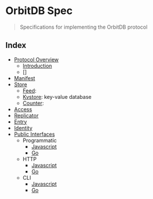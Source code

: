 # OrbitDB Spec

> Specifications for implementing the OrbitDB protocol

## Index

- [Protocol Overview]('./OVERVIEW.md')
  - [Introduction]()
  - []
- [Manifest]('./manifest')
- [Store]('./store')
  - [Feed]():
  - [Kvstore](): key-value database
  - [Counter]():
- [Access]('./access')
- [Replicator]('./replicator')
- [Entry]('./entry')
- [Identity]('./identity')
- [Public Interfaces]('./PUBLIC_INTERFACES.md')
  - Programmatic
    - [Javascript]()
    - [Go]()
  - HTTP
    - [Javascript]()
    - [Go]()
  - CLI
    - [Javascript]()
    - [Go]()
